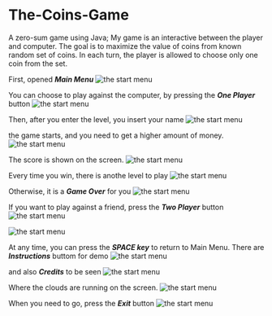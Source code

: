# The-Coins-Game
A zero-sum game using Java; My game is an interactive between the player and computer. The goal is to maximize the value of coins from known random set of coins. In each turn, the player is allowed to choose only one coin from the set.

First, opened ***Main Menu*** 
![the start menu](https://github.com/Gitit-Shapira/The-Coins-Game/blob/main/images/main%20screen.jpg)

You can choose to play against the computer, by pressing the ***One Player*** button
![the start menu](https://github.com/Gitit-Shapira/The-Coins-Game/blob/main/images/how%20many%20players.jpg)

Then, after you enter the level, you insert your name
![the start menu](https://github.com/Gitit-Shapira/The-Coins-Game/blob/main/images/pick%20a%20anme.jpg)

the game starts, and you need to get a higher amount of money.
![the start menu](https://github.com/Gitit-Shapira/The-Coins-Game/blob/main/images/game%20computer.jpg)

The score is shown on the screen.
![the start menu](https://github.com/Gitit-Shapira/The-Coins-Game/blob/main/images/score%20.jpg)

Every time you win, there is anothe level to play
![the start menu](https://github.com/Gitit-Shapira/The-Coins-Game/blob/main/images/level2.jpg)

Otherwise, it is a ***Game Over*** for you
![the start menu](https://github.com/Gitit-Shapira/The-Coins-Game/blob/main/images/game%20over.jpg)

If you want to play against a friend, press the ***Two Player*** button
![the start menu](https://github.com/Gitit-Shapira/The-Coins-Game/blob/main/images/agianst%20friend.jpg)


![the start menu](https://github.com/Gitit-Shapira/The-Coins-Game/blob/main/images/the%20winner.jpg)

At any time, you can press the ***SPACE key*** to return to Main Menu.
There are ***Instructions*** buttom for demo
![the start menu](https://github.com/Gitit-Shapira/The-Coins-Game/blob/main/images/instructions.jpg)

and also ***Credits*** to be seen
![the start menu](https://github.com/Gitit-Shapira/The-Coins-Game/blob/main/images/credits.jpg)

Where the clouds are running on the screen.
![the start menu](https://github.com/Gitit-Shapira/The-Coins-Game/blob/main/images/credits%20clouds.jpg)


When you need to go, press the ***Exit*** button
![the start menu](https://github.com/Gitit-Shapira/The-Coins-Game/blob/main/images/exit.jpg)

